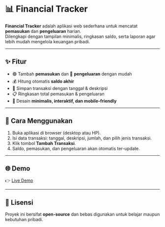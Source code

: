 # 📊 Financial Tracker

**Financial Tracker** adalah aplikasi web sederhana untuk mencatat **pemasukan** dan **pengeluaran** harian.  
Dilengkapi dengan tampilan minimalis, ringkasan saldo, serta laporan agar lebih mudah mengelola keuangan pribadi.  

---

## ✨ Fitur
- 🟢 Tambah **pemasukan** dan 🔴 **pengeluaran** dengan mudah  
- 💰 Hitung otomatis **saldo akhir**  
- 📅 Simpan transaksi dengan tanggal & deskripsi  
- 📋 Ringkasan total pemasukan & pengeluaran  
- 🎨 Desain **minimalis, interaktif, dan mobile-friendly**  

---

## 🚀 Cara Menggunakan
1. Buka aplikasi di browser (desktop atau HP).  
2. Isi data transaksi: tanggal, deskripsi, jumlah, dan pilih jenis transaksi.  
3. Klik tombol **Tambah Transaksi**.  
4. Saldo, pemasukan, dan pengeluaran akan otomatis ter-update.  

---

## 🌐 Demo
👉 [Live Demo](https://zann06.github.io/financial-tracker)  

---


## 📄 Lisensi
Proyek ini bersifat **open-source** dan bebas digunakan untuk belajar maupun kebutuhan pribadi.  
